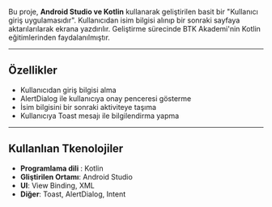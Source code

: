 Bu proje, **Android Studio ve Kotlin** kullanarak geliştirilen basit bir "Kullanıcı giriş uygulamasıdır". Kullanıcıdan isim bilgisi alınıp bir sonraki sayfaya aktarılarılarak ekrana yazdırılır. 
Geliştirme sürecinde BTK Akademi'nin Kotlin eğitimlerinden faydalanılmıştır.

---

## Özellikler
- Kullanıcıdan giriş bilgisi alma
- AlertDialog ile kullanıcıya onay penceresi gösterme
- İsim bilgisini bir sonraki aktiviteye taşıma
- Kullanıcıya Toast mesajı ile bilgilendirma yapma

---

## Kullanlıan Tkenolojiler
- **Programlama dili** : Kotlin
- **Gliştirilen Ortamı**: Android Studio
- **UI**: View Binding, XML
- **Diğer**: Toast, AlertDialog, Intent
